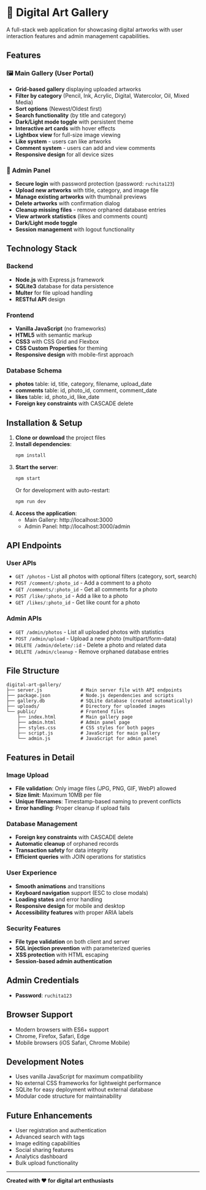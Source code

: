 # 🎨 Digital Art Gallery

A full-stack web application for showcasing digital artworks with user interaction features and admin management capabilities.

## Features

### 🖼️ Main Gallery (User Portal)
- **Grid-based gallery** displaying uploaded artworks
- **Filter by category** (Pencil, Ink, Acrylic, Digital, Watercolor, Oil, Mixed Media)
- **Sort options** (Newest/Oldest first)
- **Search functionality** (by title and category)
- **Dark/Light mode toggle** with persistent theme
- **Interactive art cards** with hover effects
- **Lightbox view** for full-size image viewing
- **Like system** - users can like artworks
- **Comment system** - users can add and view comments
- **Responsive design** for all device sizes

### 🔑 Admin Panel
- **Secure login** with password protection (password: `ruchita123`)
- **Upload new artworks** with title, category, and image file
- **Manage existing artworks** with thumbnail previews
- **Delete artworks** with confirmation dialog
- **Cleanup missing files** - remove orphaned database entries
- **View artwork statistics** (likes and comments count)
- **Dark/Light mode toggle**
- **Session management** with logout functionality

## Technology Stack

### Backend
- **Node.js** with Express.js framework
- **SQLite3** database for data persistence
- **Multer** for file upload handling
- **RESTful API** design

### Frontend
- **Vanilla JavaScript** (no frameworks)
- **HTML5** with semantic markup
- **CSS3** with CSS Grid and Flexbox
- **CSS Custom Properties** for theming
- **Responsive design** with mobile-first approach

### Database Schema
- **photos** table: id, title, category, filename, upload_date
- **comments** table: id, photo_id, comment, comment_date
- **likes** table: id, photo_id, like_date
- **Foreign key constraints** with CASCADE delete

## Installation & Setup

1. **Clone or download** the project files
2. **Install dependencies**:
   ```bash
   npm install
   ```
3. **Start the server**:
   ```bash
   npm start
   ```
   Or for development with auto-restart:
   ```bash
   npm run dev
   ```
4. **Access the application**:
   - Main Gallery: http://localhost:3000
   - Admin Panel: http://localhost:3000/admin

## API Endpoints

### User APIs
- `GET /photos` - List all photos with optional filters (category, sort, search)
- `POST /comment/:photo_id` - Add a comment to a photo
- `GET /comments/:photo_id` - Get all comments for a photo
- `POST /like/:photo_id` - Add a like to a photo
- `GET /likes/:photo_id` - Get like count for a photo

### Admin APIs
- `GET /admin/photos` - List all uploaded photos with statistics
- `POST /admin/upload` - Upload a new photo (multipart/form-data)
- `DELETE /admin/delete/:id` - Delete a photo and related data
- `DELETE /admin/cleanup` - Remove orphaned database entries

## File Structure

```
digital-art-gallery/
├── server.js              # Main server file with API endpoints
├── package.json           # Node.js dependencies and scripts
├── gallery.db             # SQLite database (created automatically)
├── uploads/               # Directory for uploaded images
└── public/                # Frontend files
    ├── index.html         # Main gallery page
    ├── admin.html         # Admin panel page
    ├── styles.css         # CSS styles for both pages
    ├── script.js          # JavaScript for main gallery
    └── admin.js           # JavaScript for admin panel
```

## Features in Detail

### Image Upload
- **File validation**: Only image files (JPG, PNG, GIF, WebP) allowed
- **Size limit**: Maximum 10MB per file
- **Unique filenames**: Timestamp-based naming to prevent conflicts
- **Error handling**: Proper cleanup if upload fails

### Database Management
- **Foreign key constraints** with CASCADE delete
- **Automatic cleanup** of orphaned records
- **Transaction safety** for data integrity
- **Efficient queries** with JOIN operations for statistics

### User Experience
- **Smooth animations** and transitions
- **Keyboard navigation** support (ESC to close modals)
- **Loading states** and error handling
- **Responsive design** for mobile and desktop
- **Accessibility features** with proper ARIA labels

### Security Features
- **File type validation** on both client and server
- **SQL injection prevention** with parameterized queries
- **XSS protection** with HTML escaping
- **Session-based admin authentication**

## Admin Credentials
- **Password**: `ruchita123`

## Browser Support
- Modern browsers with ES6+ support
- Chrome, Firefox, Safari, Edge
- Mobile browsers (iOS Safari, Chrome Mobile)

## Development Notes
- Uses vanilla JavaScript for maximum compatibility
- No external CSS frameworks for lightweight performance
- SQLite for easy deployment without external database
- Modular code structure for maintainability

## Future Enhancements
- User registration and authentication
- Advanced search with tags
- Image editing capabilities
- Social sharing features
- Analytics dashboard
- Bulk upload functionality

---

**Created with ❤️ for digital art enthusiasts**
